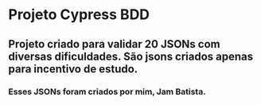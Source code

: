 # Projeto Cypress BDD

## Projeto criado para validar 20 JSONs com diversas dificuldades. São jsons criados apenas para incentivo de estudo. 
### Esses JSONs foram criados por mim, Jam Batista.
